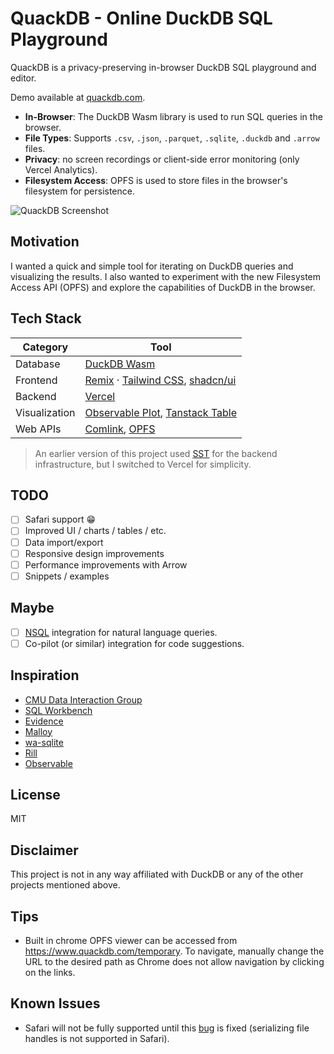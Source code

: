 # QuackDB - Online DuckDB SQL Playground

QuackDB is a privacy-preserving in-browser DuckDB SQL playground and editor.

Demo available at [quackdb.com](https://www.quackdb.com).

- **In-Browser**: The DuckDB Wasm library is used to run SQL queries in the browser.
- **File Types**: Supports `.csv`, `.json`, `.parquet`, `.sqlite`, `.duckdb` and `.arrow` files.
- **Privacy**: no screen recordings or client-side error monitoring (only Vercel Analytics).
- **Filesystem Access**: OPFS is used to store files in the browser's filesystem for persistence.

![QuackDB Screenshot](https://www.quackdb.com/screenshot.jpg)

## Motivation

I wanted a quick and simple tool for iterating on DuckDB queries and visualizing the results. I also wanted to experiment with the new Filesystem Access API (OPFS) and explore the capabilities of DuckDB in the browser.

## Tech Stack

| Category      | Tool                                                                                                                                |
| ------------- | ----------------------------------------------------------------------------------------------------------------------------------- |
| Database      | [DuckDB Wasm](https://duckdb.org/)                                                                                                  |
| Frontend      | [Remix](https://remix.run/) &middot; [Tailwind CSS](https://tailwindcss.com/docs/table-layout), [shadcn/ui](https://ui.shadcn.com/) |
| Backend       | [Vercel](https://vercel.com/docs/frameworks/remix)                                                                                  |
| Visualization | [Observable Plot](https://observablehq.com/plot/), [Tanstack Table](https://tanstack.com/table/latest)                              |
| Web APIs      | [Comlink](https://github.com/GoogleChromeLabs/comlink), [OPFS](https://web.dev/file-system-access/)                                 |

> An earlier version of this project used [SST](https://docs.sst.dev/start/remix) for the backend infrastructure, but I switched to Vercel for simplicity.

## TODO

- [ ] Safari support 😁
- [ ] Improved UI / charts / tables / etc.
- [ ] Data import/export
- [ ] Responsive design improvements
- [ ] Performance improvements with Arrow
- [ ] Snippets / examples

## Maybe

- [ ] [NSQL](https://motherduck.com/blog/duckdb-text2sql-llm/) integration for natural language queries.
- [ ] Co-pilot (or similar) integration for code suggestions.

## Inspiration

- [CMU Data Interaction Group](https://github.com/cmudig)
- [SQL Workbench](https://sql-workbench.com/)
- [Evidence](https://github.com/evidence-dev/evidence)
- [Malloy](https://github.com/malloydata/malloy)
- [wa-sqlite](https://github.com/rhashimoto/wa-sqlite/blob/master/demo/demo-worker.js)
- [Rill](https://github.com/rilldata/rill)
- [Observable](https://github.com/observablehq)

## License

MIT

## Disclaimer

This project is not in any way affiliated with DuckDB or any of the other projects mentioned above.

## Tips

- Built in chrome OPFS viewer can be accessed from <https://www.quackdb.com/temporary>. To navigate, manually change the URL to the desired path as Chrome does not allow navigation by clicking on the links.

## Known Issues

- Safari will not be fully supported until this [bug](https://bugs.webkit.org/show_bug.cgi?id=256712#c0) is fixed (serializing file handles is not supported in Safari).
